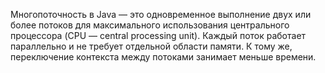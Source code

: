 Многопоточность в Java — это одновременное выполнение двух или более потоков для максимального использования центрального процессора (CPU — central processing unit). Каждый поток работает параллельно и не требует отдельной области памяти.  К тому же, переключение контекста между потоками занимает меньше времени.